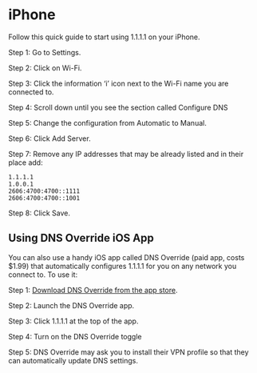 # iPhone

Follow this quick guide to start using 1.1.1.1 on your iPhone.



Step 1: Go to Settings.

Step 2: Click on Wi-Fi.

Step 3: Click the information ‘i’ icon next to the Wi-Fi name you are connected to.

Step 4: Scroll down until you see the section called Configure DNS

Step 5: Change the configuration from Automatic to Manual.

Step 6: Click Add Server.

Step 7: Remove any IP addresses that may be already listed and in their place add:

```
1.1.1.1
1.0.0.1
2606:4700:4700::1111
2606:4700:4700::1001
```

Step 8: Click Save.

## Using DNS Override iOS App

You can also use a handy iOS app called DNS Override (paid app, costs $1.99) that automatically configures 1.1.1.1 for you on any network you connect to. To use it:



Step 1: [Download DNS Override from the app store](https://itunes.apple.com/us/app/dns-override/id1060830093?mt=8).

Step 2: Launch the DNS Override app.

Step 3: Click 1.1.1.1 at the top of the app.

Step 4: Turn on the DNS Override toggle

Step 5: DNS Override may ask you to install their VPN profile so that they can automatically update DNS settings.
